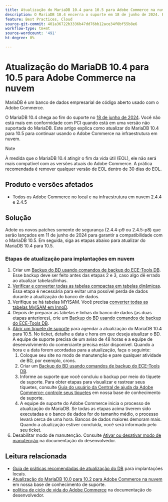 ```yaml
---
title: Atualização do MariaDB 10.4 para 10.5 para Adobe Commerce na nuvem
description: O MariaDB 10.4 encerra o suporte em 18 de junho de 2024. Este artigo explica como atualizar o MariaDB da versão 10.4 para 10.5 para continuar usando o Adobe Commerce na infraestrutura em nuvem.
feature: Best Practices, Cloud
source-git-commit: 401a36722b3336b47dd76bb12ace34f0bf55b8e6
workflow-type: tm+mt
source-wordcount: '491'
ht-degree: 0%

---
```


# Atualização do MariaDB 10.4 para 10.5 para Adobe Commerce na nuvem

MariaDB é um banco de dados empresarial de código aberto usado com o Adobe Commerce.

O MariaDB 10.4 chega ao fim do suporte no [18 de junho de 2024](https://endoflife.date/mariadb). Você não está mais em conformidade com PCI quando está em uma versão não suportada do MariaDB. Este artigo explica como atualizar do MariaDB 10.4 para 10.5 para continuar usando o Adobe Commerce na infraestrutura em nuvem.

>[!NOTE]
>
>À medida que o MariaDB 10.4 atingir o fim da vida útil (EOL), ele não será mais compatível com as versões atuais do Adobe Commerce. A prática recomendada é remover qualquer versão de EOL dentro de 30 dias do EOL.

## Produto e versões afetados

* Todos os Adobe Commerce no local e na infraestrutura em nuvem 2.4.4 e 2.4.5

## Solução

Adote os novos patches somente de segurança (2.4.4-p9 ou 2.4.5-p8) que serão lançados em 11 de junho de 2024 para garantir a compatibilidade com o MariaDB 10.5. Em seguida, siga as etapas abaixo para atualizar do MariaDB 10.4 para 10.5.

### Etapas de atualização para implantações em nuvem

1. Criar um [Backup do BD usando comandos de backup do ECE-Tools DB](https://experienceleague.adobe.com/en/docs/commerce-cloud-service/user-guide/develop/storage/snapshots). Esse backup deve ser feito antes das etapas 2 e 3, caso algo dê errado ao atualizar tabelas/linhas.
1. [Verificar e converter todas as tabelas compactas em tabelas dinâmicas](https://experienceleague.adobe.com/en/docs/commerce-operations/implementation-playbook/best-practices/maintenance/mariadb-upgrade). Essa etapa é necessária para evitar uma possível perda de dados durante a atualização do banco de dados.
1. Verifique se há tabelas MYISAM. Você precisa [converter todas as tabelas MyISAM em InnoD](https://experienceleague.adobe.com/en/docs/commerce-operations/implementation-playbook/best-practices/planning/database-on-cloud).
1. Depois de preparar as tabelas e linhas do banco de dados (as duas etapas anteriores), crie um [Backup do BD usando comandos de backup do ECE-Tools DB](https://experienceleague.adobe.com/en/docs/commerce-cloud-service/user-guide/develop/storage/snapshots).
1. [Abrir um tíquete de suporte](/help/help-center-guide/help-center/magento-help-center-user-guide.md#submit-ticket) para agendar a atualização do MariaDB 10.4 para 10.5. No ticket, detalhe a data e hora em que deseja atualizar o BD. A equipe de suporte precisa de um aviso de 48 horas e a equipe de desenvolvimento do comerciante precisa estar disponível. Quando a hora e a data forem acordadas para a atualização, faça o seguinte:
   1. Coloque seu site no modo de manutenção e pare qualquer atividade de BD, por exemplo, crons.
   1. Criar um [Backup do BD usando comandos de backup do ECE-Tools DB](https://experienceleague.adobe.com/en/docs/commerce-cloud-service/user-guide/develop/storage/snapshots).
   1. Informe ao suporte que você concluiu o backup por meio do tíquete de suporte. Para obter etapas para visualizar e rastrear seus tíquetes, consulte [Guia do usuário da Central de ajuda da Adobe Commerce: controle seus tíquetes](/help/help-center-guide/help-center/magento-help-center-user-guide.md#track-tickets) em nossa base de conhecimento de suporte.
   1. A equipe de suporte do Adobe Commerce inicia o processo de atualização do MariaDB. Se todas as etapas acima tiverem sido executadas e o banco de dados for do tamanho médio, o processo levará cerca de uma hora. Bancos de dados maiores demoram mais. Quando a atualização estiver concluída, você será informado pelo seu ticket.
1. Desabilitar modo de manutenção. Consulte [Ativar ou desativar modo de manutenção](https://experienceleague.adobe.com/en/docs/commerce-operations/installation-guide/tutorials/maintenance-mode) na documentação do desenvolvedor.

## Leitura relacionada

* [Guia de práticas recomendadas de atualização do DB](https://experienceleague.adobe.com/en/docs/commerce-operations/upgrade-guide/prepare/prerequisites) para implantações locais.
* [Atualização do MariaDB 10.0 para 10.2 para Adobe Commerce na nuvem](https://experienceleague.adobe.com/en/docs/commerce-knowledge-base/kb/how-to/upgrade-mariadb-10-0-to-10-2-for-magento-commerce-cloud) em nossa base de conhecimento de suporte.
* [política de ciclo de vida do Adobe Commerce](https://experienceleague.adobe.com/en/docs/commerce-operations/release/planning/lifecycle-policy) na documentação do desenvolvedor.
